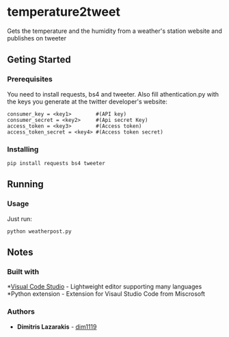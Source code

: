 # temperature2tweet
Gets the temperature and the humidity from a weather's station website and publishes on tweeter

## Geting Started

### Prerequisites
You need to install requests, bs4 and tweeter. Also fill athentication.py with the keys you generate at the twitter developer's website:
```
consumer_key = <key1>        #(API key)
consumer_secret = <key2>     #(Api secret Key) 
access_token = <key3>        #(Access token)
access_token_secret = <key4> #(Access token secret)
```

### Installing
```
pip install requests bs4 tweeter
```

## Running 

### Usage
Just run:
```
python weatherpost.py
```

## Notes

### Built with
*[Visual Code Studio](https://code.visualstudio.com/) - Lightweight editor supporting many languages
*Python extension - Extension for Visaul Studio Code from Miscrosoft

### Authors
* **Dimitris Lazarakis** - [dim1119](https://github.com/dim1119)
